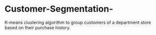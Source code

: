 # Customer-Segmentation-
K-means clustering algorithm to group customers of a department  store based on their purchase history.
